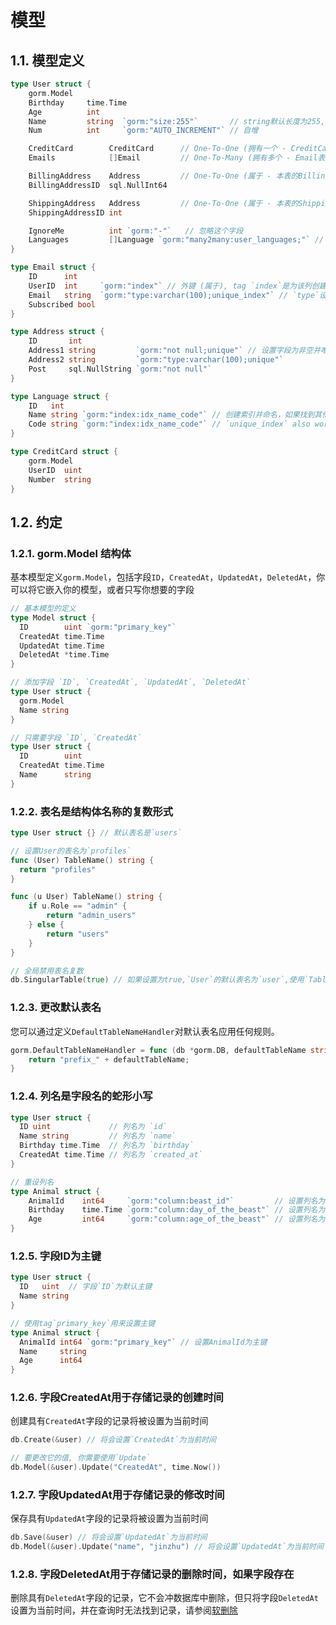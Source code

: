 # 模型

## 1.1. 模型定义

```go
type User struct {
    gorm.Model
    Birthday     time.Time
    Age          int
    Name         string  `gorm:"size:255"`       // string默认长度为255, 使用这种tag重设。
    Num          int     `gorm:"AUTO_INCREMENT"` // 自增

    CreditCard        CreditCard      // One-To-One (拥有一个 - CreditCard表的UserID作外键)
    Emails            []Email         // One-To-Many (拥有多个 - Email表的UserID作外键)

    BillingAddress    Address         // One-To-One (属于 - 本表的BillingAddressID作外键)
    BillingAddressID  sql.NullInt64

    ShippingAddress   Address         // One-To-One (属于 - 本表的ShippingAddressID作外键)
    ShippingAddressID int

    IgnoreMe          int `gorm:"-"`   // 忽略这个字段
    Languages         []Language `gorm:"many2many:user_languages;"` // Many-To-Many , 'user_languages'是连接表
}

type Email struct {
    ID      int
    UserID  int     `gorm:"index"` // 外键 (属于), tag `index`是为该列创建索引
    Email   string  `gorm:"type:varchar(100);unique_index"` // `type`设置sql类型, `unique_index` 为该列设置唯一索引
    Subscribed bool
}

type Address struct {
    ID       int
    Address1 string         `gorm:"not null;unique"` // 设置字段为非空并唯一
    Address2 string         `gorm:"type:varchar(100);unique"`
    Post     sql.NullString `gorm:"not null"`
}

type Language struct {
    ID   int
    Name string `gorm:"index:idx_name_code"` // 创建索引并命名，如果找到其他相同名称的索引则创建组合索引
    Code string `gorm:"index:idx_name_code"` // `unique_index` also works
}

type CreditCard struct {
    gorm.Model
    UserID  uint
    Number  string
}
```

## 1.2. 约定

### 1.2.1. gorm.Model 结构体

基本模型定义`gorm.Model`，包括字段`ID`，`CreatedAt`，`UpdatedAt`，`DeletedAt`，你可以将它嵌入你的模型，或者只写你想要的字段

```go
// 基本模型的定义
type Model struct {
  ID        uint `gorm:"primary_key"`
  CreatedAt time.Time
  UpdatedAt time.Time
  DeletedAt *time.Time
}

// 添加字段 `ID`, `CreatedAt`, `UpdatedAt`, `DeletedAt`
type User struct {
  gorm.Model
  Name string
}

// 只需要字段 `ID`, `CreatedAt`
type User struct {
  ID        uint
  CreatedAt time.Time
  Name      string
}
```

### 1.2.2. 表名是结构体名称的复数形式

```go
type User struct {} // 默认表名是`users`

// 设置User的表名为`profiles`
func (User) TableName() string {
  return "profiles"
}

func (u User) TableName() string {
    if u.Role == "admin" {
        return "admin_users"
    } else {
        return "users"
    }
}

// 全局禁用表名复数
db.SingularTable(true) // 如果设置为true,`User`的默认表名为`user`,使用`TableName`设置的表名不受影响
```

### 1.2.3. 更改默认表名

您可以通过定义`DefaultTableNameHandler`对默认表名应用任何规则。

```go
gorm.DefaultTableNameHandler = func (db *gorm.DB, defaultTableName string) string  {
    return "prefix_" + defaultTableName;
}
```

### 1.2.4. 列名是字段名的蛇形小写

```go
type User struct {
  ID uint             // 列名为 `id`
  Name string         // 列名为 `name`
  Birthday time.Time  // 列名为 `birthday`
  CreatedAt time.Time // 列名为 `created_at`
}

// 重设列名
type Animal struct {
    AnimalId    int64     `gorm:"column:beast_id"`         // 设置列名为`beast_id`
    Birthday    time.Time `gorm:"column:day_of_the_beast"` // 设置列名为`day_of_the_beast`
    Age         int64     `gorm:"column:age_of_the_beast"` // 设置列名为`age_of_the_beast`
}
```

### 1.2.5. 字段ID为主键

```go
type User struct {
  ID   uint  // 字段`ID`为默认主键
  Name string
}

// 使用tag`primary_key`用来设置主键
type Animal struct {
  AnimalId int64 `gorm:"primary_key"` // 设置AnimalId为主键
  Name     string
  Age      int64
}
```

### 1.2.6. 字段CreatedAt用于存储记录的创建时间

创建具有`CreatedAt`字段的记录将被设置为当前时间

```go
db.Create(&user) // 将会设置`CreatedAt`为当前时间

// 要更改它的值, 你需要使用`Update`
db.Model(&user).Update("CreatedAt", time.Now())
```

### 1.2.7. 字段UpdatedAt用于存储记录的修改时间

保存具有`UpdatedAt`字段的记录将被设置为当前时间

```go
db.Save(&user) // 将会设置`UpdatedAt`为当前时间
db.Model(&user).Update("name", "jinzhu") // 将会设置`UpdatedAt`为当前时间
```

### 1.2.8. 字段DeletedAt用于存储记录的删除时间，如果字段存在

删除具有`DeletedAt`字段的记录，它不会冲数据库中删除，但只将字段`DeletedAt`设置为当前时间，并在查询时无法找到记录，请参阅[软删除](http://gorm.book.jasperxu.com/crud.html#sd)